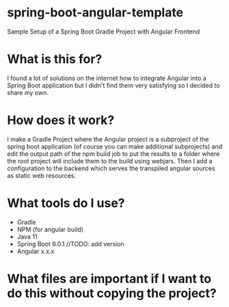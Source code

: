 # spring-boot-angular-template
Sample Setup of a Spring Boot Gradle Project with Angular Frontend

# What is this for? 
I found a lot of solutions on the internet how to integrate Angular into a Spring Boot application but I didn't find them very
satisfying so I decided to share my own. 

# How does it work?
I make a Gradle Project where the Angular project is a subproject of the spring boot application (of course you can make additional
subprojects) and edit the output path of the npm build job to put the results to a folder where the root project will include them to the build 
using webjars. Then I add a configuration to the backend which serves the transpiled angular sources as static web resources.

# What tools do I use?
- Gradle
- NPM (for angular build)
- Java 11
- Spring Boot 6.0.1
//TODO: add version
- Angular x.x.x

# What files are important if I want to do this without copying the project? 